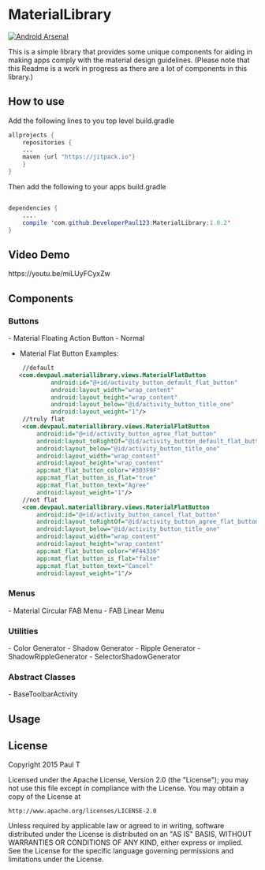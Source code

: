 # MaterialLibrary

[![Android Arsenal](https://img.shields.io/badge/Android%20Arsenal-MaterialLibrary-blue.svg?style=flat)](http://android-arsenal.com/details/1/2594)

This is a simple library that provides some unique components for aiding in making apps comply with the material design guidelines. (Please note that this Readme is a work in progress as there are a lot of components in this library.)

<h2>How to use</h2>
Add the following lines to you top level build.gradle

````java
allprojects {
    repositories {
    ...
    maven {url "https://jitpack.io"}
    }
}
````
Then add the following to your apps build.gradle

````java

dependencies {
    ....
    compile 'com.github.DeveloperPaul123:MaterialLibrary:1.0.2'
}
````
<h2>Video Demo</h2>
https://youtu.be/miLUyFCyxZw

<h2>Components</h2>
<h3>Buttons</h3>
- Material Floating Action Button
    - Normal
            
- Material Flat Button
Examples:

````xml
    //default
   <com.devpaul.materiallibrary.views.MaterialFlatButton
            android:id="@+id/activity_button_default_flat_button"
            android:layout_width="wrap_content"
            android:layout_height="wrap_content"
            android:layout_below="@id/activity_button_title_one"
            android:layout_weight="1"/>
    //truly flat
    <com.devpaul.materiallibrary.views.MaterialFlatButton
        android:id="@+id/activity_button_agree_flat_button"
        android:layout_toRightOf="@id/activity_button_default_flat_button"
        android:layout_below="@id/activity_button_title_one"
        android:layout_width="wrap_content"
        android:layout_height="wrap_content"
        app:mat_flat_button_color="#303F9F"
        app:mat_flat_button_is_flat="true"
        app:mat_flat_button_text="Agree"
        android:layout_weight="1"/>
    //not flat
    <com.devpaul.materiallibrary.views.MaterialFlatButton
        android:id="@+id/activity_button_cancel_flat_button"
        android:layout_toRightOf="@id/activity_button_agree_flat_button"
        android:layout_below="@id/activity_button_title_one"
        android:layout_width="wrap_content"
        android:layout_height="wrap_content"
        app:mat_flat_button_color="#F44336"
        app:mat_flat_button_is_flat="false"
        app:mat_flat_button_text="Cancel"
        android:layout_weight="1"/>
````

<h3>Menus</h3>
- Material Circular FAB Menu
- FAB Linear Menu

<h3>Utilities</h3>
- Color Generator
- Shadow Generator
- Ripple Generator
- ShadowRippleGenerator
- SelectorShadowGenerator

<h3>Abstract Classes</h3>
- BaseToolbarActivity

<h2>Usage</h2>

<h2>License</h2>

Copyright 2015 Paul T

Licensed under the Apache License, Version 2.0 (the "License");
you may not use this file except in compliance with the License.
You may obtain a copy of the License at

    http://www.apache.org/licenses/LICENSE-2.0

Unless required by applicable law or agreed to in writing, software
distributed under the License is distributed on an "AS IS" BASIS,
WITHOUT WARRANTIES OR CONDITIONS OF ANY KIND, either express or implied.
See the License for the specific language governing permissions and
limitations under the License.
